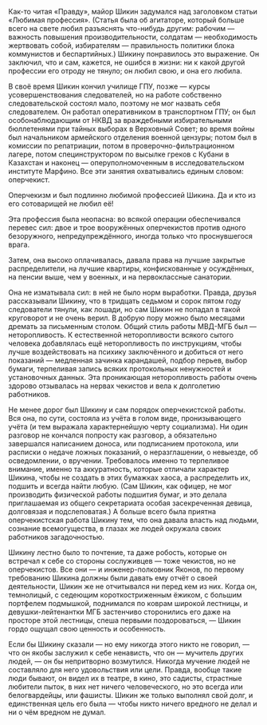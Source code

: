 Как-то читая «Правду», майор Шикин задумался над заголовком статьи «Любимая профессия». (Статья была об агитаторе, который больше всего на свете любил разъяснять что-нибудь другим: рабочим — важность повышения производительности, солдатам — необходимость жертвовать собой, избирателям — правильность политики блока коммунистов и беспартийных.) Шикину понравилось это выражение. Он заключил, что и сам, кажется, не ошибся в жизни: ни к какой другой профессии его отроду не тянуло; он любил свою, и она его любила.

В своё время Шикин кончил училище ГПУ, позже — курсы усовершенствования следователей, но на работе собственно следовательской состоял мало, поэтому не мог назвать себя следователем. Он работал оперативником в транспортном ГПУ; он был особонаблюдающим от НКВД за враждебными избирательными бюллетенями при тайных выборах в Верховный Совет; во время войны был начальником армейского отделения военной цензуры; потом был в комиссии по репатриации, потом в проверочно-фильтрационном лагере, потом специнструктором по высылке греков с Кубани в Казахстан и наконец — оперуполномоченным в исследовательском институте Марфино. Все эти занятия охватывались единым словом: оперчекист.

Оперчекизм и был подлинно любимой профессией Шикина. Да и кто из его сотоварищей не любил её!

Эта профессия была неопасна: во всякой операции обеспечивался перевес сил: двое и трое вооружённых оперчекистов против одного безоружного, непредупреждённого, иногда только что проснувшегося врага.

Затем, она высоко оплачивалась, давала права на лучшие закрытые распределители, на лучшие квартиры, конфискованные у осуждённых, на пенсии выше, чем у военных, и на первоклассные санатории.

Она не изматывала сил: в ней не было норм выработки. Правда, друзья рассказывали Шикину, что в тридцать седьмом и сорок пятом году следователи тянули, как лошади, но сам Шикин не попадал в такой круговорот и не очень верил. В добрую пору можно было месяцами дремать за письменным столом. Общий стиль работы МВД-МГБ был — неторопливость. К естественной неторопливости всякого сытого человека добавлялась ещё неторопливость по инструкциям, чтобы лучше воздействовать на психику заключённого и добиться от него показаний — медленная зачинка карандашей, подбор перьев, выбор бумаги, терпеливая запись всяких протокольных ненужностей и установочных данных. Эта проникающая неторопливость работы очень здорово отзывалась на нервах чекистов и вела к долголетию работников.

Не менее дорог был Шикину и сам порядок оперчекистской работы. Вся она, по сути, состояла из учёта в голом виде, пронизывающего учёта (и тем выражала характернейшую черту социализма). Ни один разговор не кончался попросту как разговор, а обязательно завершался написанием доноса, или подписанием протокола, или расписки о недаче ложных показаний, о неразглашении, о невыезде, об осведомлении, о вручении. Требовалось именно то терпеливое внимание, именно та аккуратность, которые отличали характер Шикина, чтобы не создать в этих бумажках хаоса, а распределить их, подшить и всегда найти любую. (Сам Шикин, как офицер, не мог производить физической работы подшития бумаг, и это делала приглашаемая из общего секретариата особая засекреченная девица, долговязая и подслеповатая.) А больше всего была приятна оперчекистская работа Шикину тем, что она давала власть над людьми, сознание всемогущества, в глазах же людей окружала своих работников загадочностью.

Шикину лестно было то почтение, та даже робость, которые он встречал к себе со стороны сослуживцев — тоже чекистов, но не оперчекистов. Все они — и инженер-полковник Яконов, по первому требованию Шикина должны были давать ему отчёт о своей деятельности, Шикин же не отчитывался ни перед кем из них. Когда он, темнолицый, с седеющим короткостриженным ёжиком, с большим портфелем подмышкой, поднимался по коврам широкой лестницы, и девушки-лейтенантки МГБ застенчиво сторонились его даже на просторе этой лестницы, спеша первыми поздороваться, — Шикин гордо ощущал свою ценность и особенность.

Если бы Шикину сказали — но ему никогда этого никто не говорил, — что он якобы заслужил к себе ненависть, что он — мучитель других людей, — он бы непритворно возмутился. Никогда мучение людей не составляло для него удовольствия или цели. Правда, вообще такие люди бывают, он видел их в театре, в кино, это садисты, страстные любители пыток, в них нет ничего человеческого, но это всегда или белогвардейцы, или фашисты. Шикин же только выполнял свой долг, и единственная цель его была — чтобы никто ничего вредного не делал и ни о чём вредном не думал.